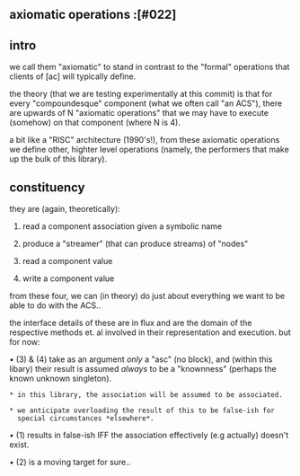 ## axiomatic operations :[#022]

## intro

we call them "axiomatic" to stand in contrast to the "formal" operations
that clients of [ac] will typically define.

the theory (that we are testing experimentally at this commit) is that
for every "compoundesque" component (what we often call "an ACS"), there
are upwards of N "axiomatic operations" that we may have to execute
(somehow) on that component
(where N is 4).

a bit like a "RISC" architecture (1990's!), from these axiomatic
operations we define other, highter level operations (namely, the
performers that make up the bulk of this library).




## constituency

they are (again, theoretically):

  1) read a component association given a symbolic name

  2) produce a "streamer" (that can produce streams) of "nodes"

  3) read a component value

  4) write a component value

from these four, we can (in theory) do just about everything we want to
be able to do with the ACS..

the interface details of these are in flux and are the domain of the
respective methods et. al involved in their representation and
execution. but for now:

  • (3) & (4) take as an argument *only* a "asc" (no block),
    and (within this libary) their result is assumed *always* to be
    a "knownness" (perhaps the known unknown singleton).

    * in this library, the association will be assumed to be associated.

    * we anticipate overloading the result of this to be false-ish for
      special circumstances *elsewhere*.

  • (1) results in false-ish IFF the association effectively (e.g actually)
    doesn't exist.

  • (2) is a moving target for sure..
